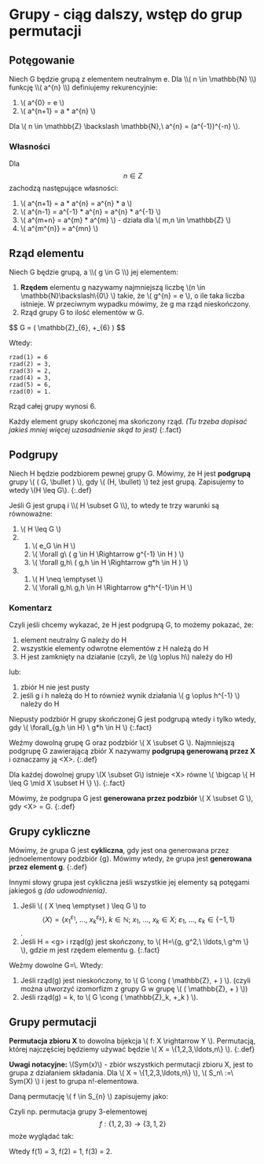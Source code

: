 # Grupy - ciąg dalszy, wstęp do grup permutacji

## Potęgowanie

<div class="def" markdown="1">
Niech G będzie grupą z elementem neutralnym e. Dla \\( n \in \mathbb{N} \\) funkcję \\( a^{n} \\) definiujemy rekurencyjnie:

1. \\( a^{0} = e \\)
2. \\( a^{n+1} = a * a^{n} \\)

Dla \\( n \in \mathbb{Z} \backslash \mathbb{N},\ a^{n} = (a^{-1})^{-n} \\).
</div>

### Własności

Dla $$n \in Z$$ zachodzą następujące własności:

1. \\( a^{n+1} = a * a^{n} = a^{n} * a \\)
2. \\( a^{n-1} = a^{-1} * a^{n} = a^{n} * a^{-1} \\)
3. \\( a^{m+n} = a^{m} * a^{m} \\) - działa dla \\( m,n \in \mathbb{Z} \\)
4. \\( a^{m^{n}} = a^{mn} \\)

## Rząd elementu

<div class="def" markdown="1">
Niech G będzie grupą, a \\( g \in G \\) jej elementem:

1. **Rzędem** elementu g nazywamy najmniejszą liczbę \\(n \in \mathbb{N}\backslash\\{0\\} \\) takie, że \\( g^{n} = e \\), o ile taka liczba istnieje. W przeciwnym wypadku mówimy, że g ma rząd nieskończony.
2. Rząd grupy G to ilość elementów w G.
</div>

<div class="example" markdown="1">
$$ G = ( \mathbb{Z}_{6}, +_{6} ) $$

Wtedy:

	rzad(1) = 6
	rzad(2) = 3,
	rzad(3) = 2,
	rzad(4) = 3,
	rzad(5) = 6,
	rzad(0) = 1.

Rząd całej grupy wynosi 6.
</div>

Każdy element grupy skończonej ma skończony rząd.
_(Tu trzeba dopisać jakieś mniej więcej uzasadnienie skąd to jest)_
{:.fact}

## Podgrupy

Niech H będzie podzbiorem pewnej grupy G. Mówimy, że H jest **podgrupą** grupy \\( ( G, \bullet ) \\), gdy \\( (H, \bullet) \\) też jest grupą. Zapisujemy to wtedy \\(H \leq G\\).
{:.def}

<div class="fact" markdown="1">
Jeśli G jest grupą i \\( H \subset G \\), to wtedy te trzy warunki są równoważne:

1. \\( H \leq G \\)
2.
	1. \\( e_G \in H \\)
	2. \\( \forall g\ ( g \in H \Rightarrow g^{-1} \in H ) \\)
	3. \\( \forall g,h\ ( g,h \in H \Rightarrow g*h \in H ) \\)
3.
	1. \\( H \neq \emptyset \\)
	2. \\( \forall g,h\ g,h \in H \Rightarrow g*h^{-1}\in H \\)
</div>

### Komentarz
Czyli jeśli chcemy wykazać, że H jest podgrupą G, to możemy pokazać, że:

1. element neutralny G należy do H
2. wszystkie elementy odwrotne elementów z H należą do H
3. H jest zamknięty na działanie (czyli, że \\(g \oplus h\\) należy do H)

lub:

1. zbiór H nie jest pusty
2. jeśli g i h należą do H to również wynik działania \\( g \oplus h^{-1} \\) należy do H



Niepusty podzbiór H grupy skończonej G jest podgrupą wtedy i tylko wtedy, gdy \\( \forall_{g,h \in H} \ g*h \in H \\)
{:.fact}

Weźmy dowolną grupę G oraz podzbiór \\( X \subset G \\).  Najmniejszą podgrupę G zawierającą zbiór X nazywamy **podgrupą generowaną przez X** i oznaczamy ją \<X\>.
{:.def}

Dla każdej dowolnej grupy \\(X \subset G\\)  istnieje \<X\> równe \\( \bigcap \\{ H \leq G \mid X \subset H \\} \\).
{:.fact}

Mówimy, że podgrupa G jest **generowana przez podzbiór** \\( X \subset G \\), gdy \<X\> = G.
{:.def}

## Grupy cykliczne

Mówimy, że grupa G jest **cykliczna**, gdy jest ona generowana przez jednoelementowy podzbiór {g}. Mówimy wtedy, że grupa jest **generowana przez element g**.
{:.def}

Innymi słowy grupa jest cykliczna jeśli wszystkie jej elementy są potęgami jakiegoś g _(do udowodnienia)_.

1. Jeśli \\( ( X \neq \emptyset ) \leq G \\) to $$ \langle X \rangle = \{ x_{1}^{\varepsilon_1},\ \ldots,\ x_{k}^{\varepsilon_{k}}\},\ k \in \mathbb{N};\ x_1,\ \ldots,\ x_k \in X;\ \varepsilon_1,\ \ldots,\ \varepsilon_k \in \{-1,1\} $$.
2. Jeśli H = \<g\> i rząd(g) jest skończony, to \\( H=\\{g, g^2,\ \ldots,\ g^m \\} \\), gdzie m jest rzędem elementu g.
{:.fact}

<div class="theorem" markdown="1">
Weźmy dowolne G=\<g\>. Wtedy:

1. Jeśli rząd(g) jest nieskończony, to \\( G \cong ( \mathbb{Z}, + ) \\).
   (czyli można utworzyć izomorfizm z grupy G w grupę \\( ( \mathbb{Z}, + ) \\))
2. Jeśli rząd(g) = k, to \\( G \cong ( \mathbb{Z}_k, +_k ) \\).
</div>

## Grupy permutacji

**Permutacja zbioru X** to dowolna bijekcja \\( f: X \rightarrow Y \\). Permutacją, której najczęściej będziemy używać będzie \\( X = \\{1,2,3,\ldots,n\\} \\).
{:.def}

**Uwagi notacyjne:**
\\(Sym(x)\\) - zbiór wszystkich permutacji zbioru X, jest to grupa z działaniem składania.
Dla \\( X = \\{1,2,3,\ldots,n\\} \\), \\( S_n\ :=\ Sym(X) \\) i jest to grupa n!-elementowa.

Daną permutację \\( f \in S_{n} \\) zapisujemy jako:

<script type="math/tex; mode=display">
\left(
\begin{array}{cccccc}
	1 & 2 & 3 & 4 & \ldots & n \\
	f(1) & f(2) & f(3) & f(4) & \ldots & f(n)
\end{array}
\right)
</script>

Czyli np. permutacja grupy 3-elementowej $$ f: \{1,2,3\} \rightarrow \{3,1,2\} $$ może wyglądać tak:

<script type="math/tex; mode=display">
\left(
\begin{array}{ccc}
	1 & 2 & 3 \\
	3 & 1 & 2
\end{array}
\right)
</script>

Wtedy f(1) = 3, f(2) = 1, f(3) = 2.